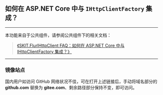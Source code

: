 ﻿## 如何在 ASP.NET Core 中与 `IHttpClientFactory` 集成？

---

本功能来自于公共组件，请参阅公共组件下的相关文档：

> [《SKIT.FlurlHttpClient FAQ：如何在 ASP.NET Core 中与 IHttpClientFactory 集成？》](https://github.com/fudiwei/DotNetCore.SKIT.FlurlHttpClient/blob/main/docs/FAQ_IHttpClientFactory.md)

---

### 镜像站点

国内用户如访问 GitHub 网络状况不佳，可在打开上述链接后，手动将域名部分的 **github.com** 替换为 **gitee.com**、剩余路径部分保持不变，即可访问。
